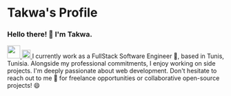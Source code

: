 # Takwa's Profile

### Hello there! 👋 I'm Takwa.
<a href="https://www.linkedin.com/in/takwa-manai/" />
<img width="30" src="https://upload.wikimedia.org/wikipedia/commons/c/ca/LinkedIn_logo_initials.png" >
</a>
<a href="https://takwamn.github.io/myPortfolio.io/" >
<img width="20" src="https://upload.wikimedia.org/wikipedia/commons/9/9f/Internet_Explorer_logo.png" alt="portfolio-icon">
</a>
I currently work as a FullStack Software Engineer 🔭, based in Tunis, Tunisia. Alongside my professional commitments, I enjoy working on side projects. I'm deeply passionate about web development. Don't hesitate to reach out to me 💬 for freelance opportunities or collaborative open-source projects! 😄


